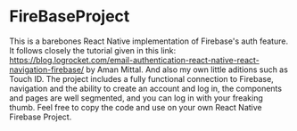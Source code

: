 # FireBaseProject

This is a barebones React Native implementation of Firebase's auth feature.
It follows closely the tutorial given in this link: 
https://blog.logrocket.com/email-authentication-react-native-react-navigation-firebase/ 
by Aman Mittal.
And also my own little aditions such as Touch ID.
The project includes a fully functional connection to Firebase, navigation and the ability to create an account and log in,
the components and pages are well segmented, and you can log in with your freaking thumb.
Feel free to copy the code and use on your own React Native Firebase Project. 
